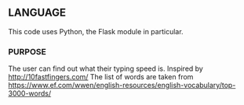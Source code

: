 ## LANGUAGE
This code uses Python, the Flask module in particular.

### PURPOSE
The user can find out what their typing speed is.
Inspired by http://10fastfingers.com/
The list of words are taken from https://www.ef.com/wwen/english-resources/english-vocabulary/top-3000-words/
